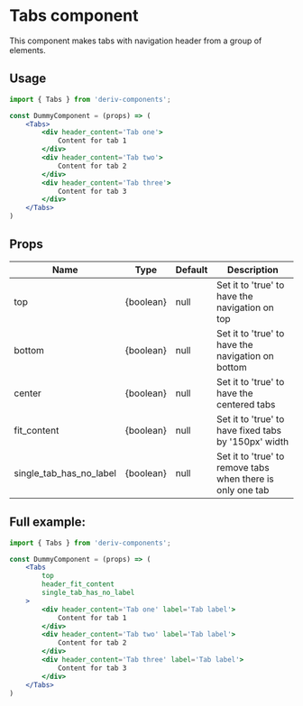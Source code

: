 # Tabs component
This component makes tabs with navigation header from a group of elements.

## Usage
 
```jsx
import { Tabs } from 'deriv-components';

const DummyComponent = (props) => (
    <Tabs>
        <div header_content='Tab one'>
            Content for tab 1
        </div>
        <div header_content='Tab two'>
            Content for tab 2
        </div>
        <div header_content='Tab three'>
            Content for tab 3
        </div>
    </Tabs>
)
```

## Props

| Name                     | Type                   | Default            | Description                                                                                                              |
|--------------------------|------------------------|--------------------|--------------------------------------------------------------------------------------------------------------------------|
| top                      | {boolean}              | null               | Set it to 'true' to have the navigation on top                                                                           |
| bottom                   | {boolean}              | null               | Set it to 'true' to have the navigation on bottom                                                                        |
| center                   | {boolean}              | null               | Set it to 'true' to have the centered tabs                                                                               |
| fit_content              | {boolean}              | null               | Set it to 'true' to have fixed tabs by '150px' width                                                                     |
| single\_tab\_has\_no\_label  | {boolean}              | null               | Set it to 'true' to remove tabs when there is only one tab                                                               |


## Full example:

```jsx
import { Tabs } from 'deriv-components';

const DummyComponent = (props) => (
    <Tabs
        top
        header_fit_content
        single_tab_has_no_label    
    >
        <div header_content='Tab one' label='Tab label'>
            Content for tab 1
        </div>
        <div header_content='Tab two' label='Tab label'>
            Content for tab 2
        </div>
        <div header_content='Tab three' label='Tab label'>
            Content for tab 3
        </div>
    </Tabs>
)
```
